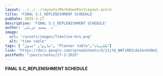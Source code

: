 ```yaml
---
layout: ../../../layouts/MarkdownPostLayout.astro
title: 'FINAL S.C_REPLENISHMENT SCHEDULE'
pubDate: 2025-3-27
description: 'FINAL S.C_REPLENISHMENT SCHEDULE'
author: 'د. محمد عزتلى'
image:
  url: "/assets/images/Timeline-bro.png"
  alt: "time table"
tags: [ "مارس", "جدول", "Planner table","طلبيات"]
link: "https://docs.google.com/spreadsheets/d/13jtQ_WWTiRRIL0eIexhGNeGjlZoRYVrU/edit?usp=sharing&ouid=106439338913487915657&rtpof=true&sd=true"
postPath: "/posts/notes/27-3-2025"
---
```



**FINAL S.C_REPLENISHMENT SCHEDULE**